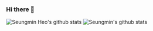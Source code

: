 ### Hi there 👋

![Seungmin Heo's github stats](https://github-readme-stats.vercel.app/api?username=nolzaheo&count_private=true&show_icons=true&theme=radical) ![Seungmin's github stats](https://github-readme-stats.vercel.app/api?username=nolzaheo&show_icons=true&theme=tokyonight)

<!--
**nolzaheo/nolzaheo** is a ✨ _special_ ✨ repository because its `README.md` (this file) appears on your GitHub profile.

Here are some ideas to get you started:

- 🔭 I’m currently working on ...
- 🌱 I’m currently learning ...
- 👯 I’m looking to collaborate on ...
- 🤔 I’m looking for help with ...
- 💬 Ask me about ...
- 📫 How to reach me: ...
- 😄 Pronouns: ...
-->
